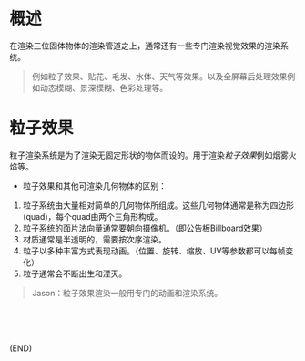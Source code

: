 # 概述    

在渲染三位固体物体的渲染管道之上，通常还有一些专门渲染视觉效果的渲染系统。    

> 例如粒子效果、贴花、毛发、水体、天气等效果。以及全屏幕后处理效果例如动态模糊、景深模糊、色彩处理等。    

# 粒子效果    

粒子渲染系统是为了渲染无固定形状的物体而设的。用于渲染*粒子效果*例如烟雾火焰等。    

- 粒子效果和其他可渲染几何物体的区别：    

1. 粒子系统由大量相对简单的几何物体所组成。这些几何物体通常是称为四边形(quad)，每个quad由两个三角形构成。    
2. 粒子系统的面片法向量通常要朝向摄像机。（即公告板Billboard效果）    
3. 材质通常是半透明的，需要按次序渲染。  
4. 粒子以多种丰富方式表现动画。（位置、旋转、缩放、UV等参数都可以每帧变化）  
5. 粒子通常会不断出生和湮灭。  

> Jason：粒子效果渲染一般用专门的动画和渲染系统。    


<br />
<br />
<br />

(END)
